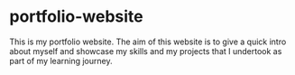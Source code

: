 # portfolio-website
This is my portfolio website. The aim of this website is to give a quick intro about myself and showcase my skills and my projects that I undertook as part of my learning journey. 
